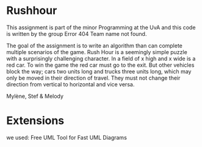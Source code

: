 # Rushhour

This assignment is part of the minor Programming at the UvA and this code is written by the group Error 404 Team name not found. 

The goal of the assignment is to write an algorithm than can complete multiple scenarios of the game. Rush Hour is a seemingly simple puzzle with a surprisingly challenging character. In a field of x high and x wide is a red car. To win the game the red car must go to the exit. But other vehicles block the way; cars two units long and trucks three units long, which may only be moved in their direction of travel. They must not change their direction from vertical to horizontal and vice versa.

Mylène, Stef & Melody

# Extensions

we used: Free UML Tool for Fast UML Diagrams 
